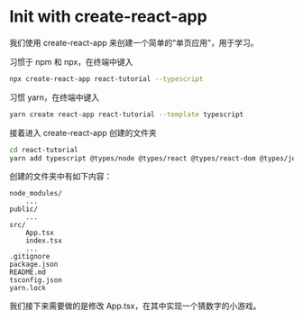 # Init with create-react-app

我们使用 create-react-app 来创建一个简单的“单页应用”，用于学习。

习惯于 npm 和 npx，在终端中键入

```bash
npx create-react-app react-tutorial --typescript
```

习惯 yarn，在终端中键入

```bash
yarn create react-app react-tutorial --template typescript
```

接着进入 create-react-app 创建的文件夹

```bash
cd react-tutorial
yarn add typescript @types/node @types/react @types/react-dom @types/jest --dev
```

创建的文件夹中有如下内容：

```
node_modules/
    ...
public/
    ...
src/
    App.tsx
    index.tsx
    ...
.gitignore
package.json
README.md
tsconfig.json
yarn.lock
```

我们接下来需要做的是修改 App.tsx，在其中实现一个猜数字的小游戏。
